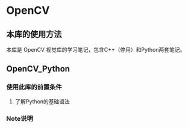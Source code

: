 # OpenCV 

## 本库的使用方法

本库是 OpenCV 视觉库的学习笔记，包含C++（停用）和Python两套笔记。

## OpenCV_Python

### 使用此库的前置条件

1. 了解Python的基础语法

### Note说明

